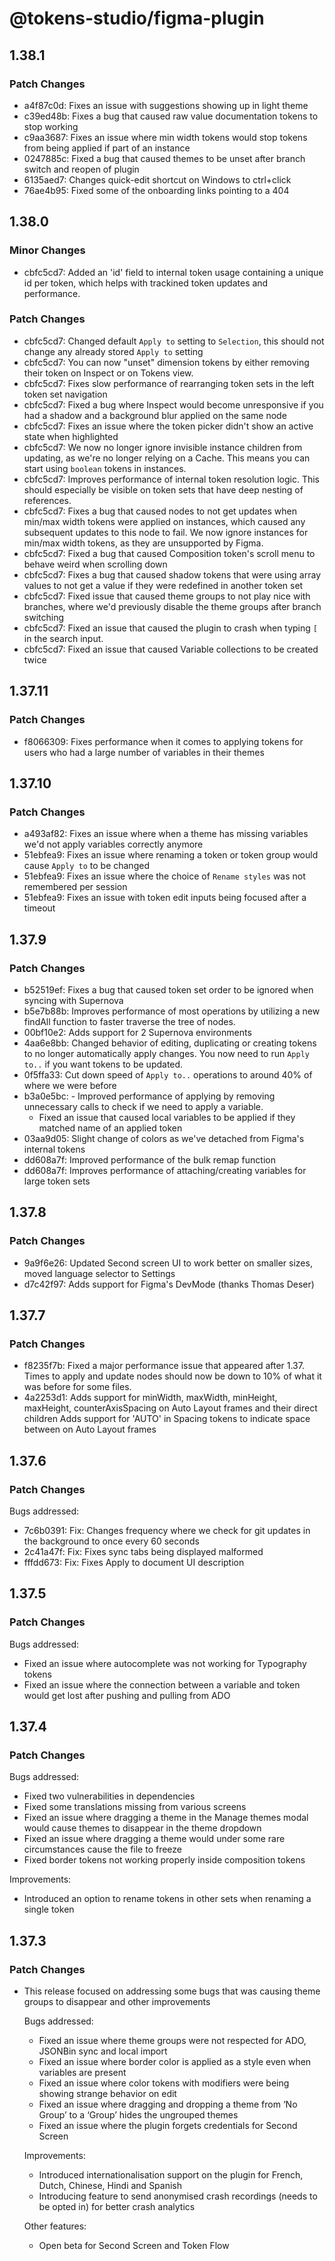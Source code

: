 # @tokens-studio/figma-plugin

## 1.38.1

### Patch Changes

- a4f87c0d: Fixes an issue with suggestions showing up in light theme
- c39ed48b: Fixes a bug that caused raw value documentation tokens to stop working
- c9aa3687: Fixes an issue where min width tokens would stop tokens from being applied if part of an instance
- 0247885c: Fixed a bug that caused themes to be unset after branch switch and reopen of plugin
- 6135aed7: Changes quick-edit shortcut on Windows to ctrl+click
- 76ae4b95: Fixed some of the onboarding links pointing to a 404

## 1.38.0

### Minor Changes

- cbfc5cd7: Added an 'id' field to internal token usage containing a unique id per token, which helps with trackined token updates and performance.

### Patch Changes

- cbfc5cd7: Changed default `Apply to` setting to `Selection`, this should not change any already stored `Apply to` setting
- cbfc5cd7: You can now "unset" dimension tokens by either removing their token on Inspect or on Tokens view.
- cbfc5cd7: Fixes slow performance of rearranging token sets in the left token set navigation
- cbfc5cd7: Fixed a bug where Inspect would become unresponsive if you had a shadow and a background blur applied on the same node
- cbfc5cd7: Fixes an issue where the token picker didn't show an active state when highlighted
- cbfc5cd7: We now no longer ignore invisible instance children from updating, as we're no longer relying on a Cache. This means you can start using `boolean` tokens in instances.
- cbfc5cd7: Improves performance of internal token resolution logic. This should especially be visible on token sets that have deep nesting of references.
- cbfc5cd7: Fixes a bug that caused nodes to not get updates when min/max width tokens were applied on instances, which caused any subsequent updates to this node to fail. We now ignore instances for min/max width tokens, as they are unsupported by Figma.
- cbfc5cd7: Fixed a bug that caused Composition token's scroll menu to behave weird when scrolling down
- cbfc5cd7: Fixes a bug that caused shadow tokens that were using array values to not get a value if they were redefined in another token set
- cbfc5cd7: Fixed issue that caused theme groups to not play nice with branches, where we'd previously disable the theme groups after branch switching
- cbfc5cd7: Fixed an issue that caused the plugin to crash when typing `[` in the search input.
- cbfc5cd7: Fixed an issue that caused Variable collections to be created twice

## 1.37.11

### Patch Changes

- f8066309: Fixes performance when it comes to applying tokens for users who had a large number of variables in their themes

## 1.37.10

### Patch Changes

- a493af82: Fixes an issue where when a theme has missing variables we'd not apply variables correctly anymore
- 51ebfea9: Fixes an issue where renaming a token or token group would cause `Apply to` to be changed
- 51ebfea9: Fixes an issue where the choice of `Rename styles` was not remembered per session
- 51ebfea9: Fixes an issue with token edit inputs being focused after a timeout

## 1.37.9

### Patch Changes

- b52519ef: Fixes a bug that caused token set order to be ignored when syncing with Supernova
- b5e7b88b: Improves performance of most operations by utilizing a new findAll function to faster traverse the tree of nodes.
- 00bf10e2: Adds support for 2 Supernova environments
- 4aa6e8bb: Changed behavior of editing, duplicating or creating tokens to no longer automatically apply changes. You now need to run `Apply to..` if you want tokens to be updated.
- 0f5ffa33: Cut down speed of `Apply to..` operations to around 40% of where we were before
- b3a0e5bc: - Improved performance of applying by removing unnecessary calls to check if we need to apply a variable.
  - Fixed an issue that caused local variables to be applied if they matched name of an applied token
- 03aa9d05: Slight change of colors as we've detached from Figma's internal tokens
- dd608a7f: Improved performance of the bulk remap function
- dd608a7f: Improves performance of attaching/creating variables for large token sets

## 1.37.8

### Patch Changes

- 9a9f6e26: Updated Second screen UI to work better on smaller sizes, moved language selector to Settings
- d7c42f97: Adds support for Figma's DevMode (thanks Thomas Deser)

## 1.37.7

### Patch Changes

- f8235f7b: Fixed a major performance issue that appeared after 1.37. Times to apply and update nodes should now be down to 10% of what it was before for some files.
- 4a2253d1: Adds support for minWidth, maxWidth, minHeight, maxHeight, counterAxisSpacing on Auto Layout frames and their direct children
  Adds support for 'AUTO' in Spacing tokens to indicate space between on Auto Layout frames

## 1.37.6

### Patch Changes

Bugs addressed:

- 7c6b0391: Fix: Changes frequency where we check for git updates in the background to once every 60 seconds
- 2c41a47f: Fix: Fixes sync tabs being displayed malformed
- fffdd673: Fix: Fixes Apply to document UI description

## 1.37.5

### Patch Changes

Bugs addressed:

- Fixed an issue where autocomplete was not working for Typography tokens
- Fixed an issue where the connection between a variable and token would get lost after pushing and pulling from ADO

## 1.37.4

### Patch Changes

Bugs addressed:

- Fixed two vulnerabilities in dependencies
- Fixed some translations missing from various screens
- Fixed an issue where dragging a theme in the Manage themes modal would cause themes to disappear in the theme dropdown
- Fixed an issue where dragging a theme would under some rare circumstances cause the file to freeze
- Fixed border tokens not working properly inside composition tokens

Improvements:

- Introduced an option to rename tokens in other sets when renaming a single token

## 1.37.3

### Patch Changes

- This release focused on addressing some bugs that was causing theme groups to disappear and other improvements

  Bugs addressed:

  - Fixed an issue where theme groups were not respected for ADO, JSONBin sync and local import
  - Fixed an issue where border color is applied as a style even when variables are present
  - Fixed an issue where color tokens with modifiers were being showing strange behavior on edit
  - Fixed an issue where dragging and dropping a theme from ‘No Group’ to a ‘Group’ hides the ungrouped themes
  - Fixed an issue where the plugin forgets credentials for Second Screen

  Improvements:

  - Introduced internationalisation support on the plugin for French, Dutch, Chinese, Hindi and Spanish
  - Introducing feature to send anonymised crash recordings (needs to be opted in) for better crash analytics

  Other features:

  - Open beta for Second Screen and Token Flow
